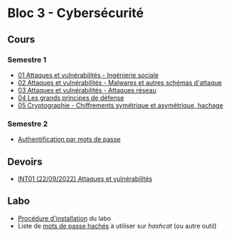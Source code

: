 # Bloc 3 - Cybersécurité

## Cours

### Semestre 1

- [01 Attaques et vulnérabilités - Ingénierie sociale](pdf/cs1_01_ingenierie_sociale.pdf)
- [02 Attaques et vulnérabilités - Malwares et autres schémas d'attaque](pdf/cs1_02_malwares_et_autres.pdf)
- [03 Attaques et vulnérabilités - Attaques réseau](pdf/cs1_03_attaques_reseau.pdf)
- [04 Les grands principes de défense](pdf/cs1_04_defense.pdf)
- [05 Cryptographie - Chiffrements symétrique et asymétrique, hachage](pdf/cs1_05_crypto1.pdf)

### Semestre 2

- [Authentification par mots de passe](pdf/cs2_02_password_auth.pdf)

## Devoirs

- [INT01 (22/09/2022) Attaques et vulnérabilités](pdf/B3_S1_INT01_20220922.pdf)

## Labo

- [Procédure d'installation](labo.md) du labo
- Liste de [mots de passe hachés](passwd_hashed) à utiliser sur *hashcat* (ou autre outil)
